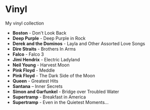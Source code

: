 # Vinyl

My vinyl collection

- **Boston** - Don't Look Back
- **Deep Purple** - Deep Purple in Rock
- **Derek and the Dominos** - Layla and Other Assorted Love Songs
- **Dire Straits** - Brothers In Arms
- **Falco** - Falco 3
- **Jimi Hendrix** - Electric Ladyland
- **Neil Young** - Harvest Moon
- **Pink Floyd** - Meddle
- **Pink Floyd** - The Dark Side of the Moon
- **Queen** - Greatest Hits
- **Santana** – Inner Secrets
- **Simon and Garfunkel** - Bridge over Troubled Water
- **Supertramp** - Breakfast in America
- **Supertramp** - Even in the Quietest Moments...
